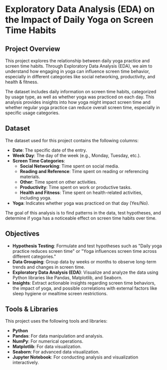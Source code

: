 # Exploratory Data Analysis (EDA) on the Impact of Daily Yoga on Screen Time Habits

## Project Overview

This project explores the relationship between daily yoga practice and screen time habits. Through Exploratory Data Analysis (EDA), we aim to understand how engaging in yoga can influence screen time behavior, especially in different categories like social networking, productivity, and health & fitness.

The dataset includes daily information on screen time habits, categorized by usage type, as well as whether yoga was practiced on each day. This analysis provides insights into how yoga might impact screen time and whether regular yoga practice can reduce overall screen time, especially in specific usage categories.

## Dataset

The dataset used for this project contains the following columns:

- **Date**: The specific date of the entry.
- **Week Day**: The day of the week (e.g., Monday, Tuesday, etc.).
- **Screen Time Categories**:
  - **Social Networking**: Time spent on social media.
  - **Reading and Reference**: Time spent on reading or referencing materials.
  - **Other**: Time spent on other activities.
  - **Productivity**: Time spent on work or productive tasks.
  - **Health and Fitness**: Time spent on health-related activities, including yoga.
- **Yoga**: Indicates whether yoga was practiced on that day (Yes/No).

The goal of this analysis is to find patterns in the data, test hypotheses, and determine if yoga has a noticeable effect on screen time habits over time.

## Objectives

- **Hypothesis Testing**: Formulate and test hypotheses such as "Daily yoga practice reduces screen time" or "Yoga influences screen time across different categories."
- **Data Grouping**: Group data by weeks or months to observe long-term trends and changes in screen time.
- **Exploratory Data Analysis (EDA)**: Visualize and analyze the data using Python libraries like Pandas, Matplotlib, and Seaborn.
- **Insights**: Extract actionable insights regarding screen time behaviors, the impact of yoga, and possible correlations with external factors like sleep hygiene or mealtime screen restrictions.

## Tools & Libraries

This project uses the following tools and libraries:

- **Python**
- **Pandas**: For data manipulation and analysis.
- **NumPy**: For numerical operations.
- **Matplotlib**: For data visualization.
- **Seaborn**: For advanced data visualization.
- **Jupyter Notebook**: For conducting analysis and visualization interactively.
